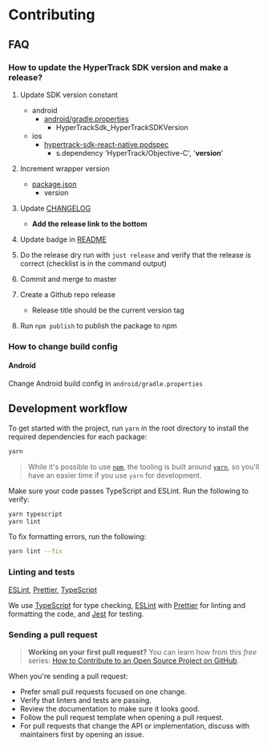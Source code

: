# Contributing

## FAQ

### How to update the HyperTrack SDK version and make a release?

1. Update SDK version constant

   - android
     - [android/gradle.properties](android/gradle.properties)
       - HyperTrackSdk_HyperTrackSDKVersion
   - ios
     - [hypertrack-sdk-react-native.podspec](hypertrack-sdk-react-native.podspec)
       - s.dependency 'HyperTrack/Objective-C', '**version**'

2. Increment wrapper version

   - [package.json](package.json)
     - version

3. Update [CHANGELOG](CHANGELOG.md)

   - **Add the release link to the bottom**

4. Update badge in [README](README.md)
5. Do the release dry run with `just release` and verify that the release is correct (checklist is in the command output)
6. Commit and merge to master
7. Create a Github repo release
   - Release title should be the current version tag
8. Run `npm publish` to publish the package to npm

### How to change build config

#### Android

Change Android build config in `android/gradle.properties`

## Development workflow

To get started with the project, run `yarn` in the root directory to install the required dependencies for each package:

```sh
yarn
```

> While it's possible to use [`npm`](https://github.com/npm/cli), the tooling is built around [`yarn`](https://classic.yarnpkg.com/), so you'll have an easier time if you use `yarn` for development.

Make sure your code passes TypeScript and ESLint. Run the following to verify:

```sh
yarn typescript
yarn lint
```

To fix formatting errors, run the following:

```sh
yarn lint --fix
```

### Linting and tests

[ESLint](https://eslint.org/), [Prettier](https://prettier.io/), [TypeScript](https://www.typescriptlang.org/)

We use [TypeScript](https://www.typescriptlang.org/) for type checking, [ESLint](https://eslint.org/) with [Prettier](https://prettier.io/) for linting and formatting the code, and [Jest](https://jestjs.io/) for testing.

### Sending a pull request

> **Working on your first pull request?** You can learn how from this _free_ series: [How to Contribute to an Open Source Project on GitHub](https://app.egghead.io/playlists/how-to-contribute-to-an-open-source-project-on-github).

When you're sending a pull request:

- Prefer small pull requests focused on one change.
- Verify that linters and tests are passing.
- Review the documentation to make sure it looks good.
- Follow the pull request template when opening a pull request.
- For pull requests that change the API or implementation, discuss with maintainers first by opening an issue.
